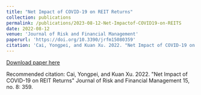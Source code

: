 ```yaml
---
title: "Net Impact of COVID-19 on REIT Returns"
collection: publications
permalink: /publications/2023-08-12-Net-Impactof-COVID19-on-REITS
date: 2022-08-12
venue: 'Journal of Risk and Financial Management'
paperurl: 'https://doi.org/10.3390/jrfm15080359'
citation: 'Cai, Yongpei, and Kuan Xu. 2022. "Net Impact of COVID-19 on REIT Returns" Journal of Risk and Financial Management 15, no. 8: 359.' 
---
```



[Download paper here](https://doi.org/10.3390/jrfm15080359)

Recommended citation: Cai, Yongpei, and Kuan Xu. 2022. "Net Impact of COVID-19 on REIT Returns" Journal of Risk and Financial Management 15, no. 8: 359. 